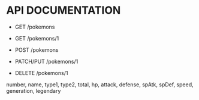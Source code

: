 # API DOCUMENTATION

* GET /pokemons

* GET /pokemons/1

* POST /pokemons

* PATCH/PUT /pokemons/1

* DELETE /pokemons/1

number, name, type1, type2, total, hp, attack, defense, spAtk, spDef, speed, generation, legendary
